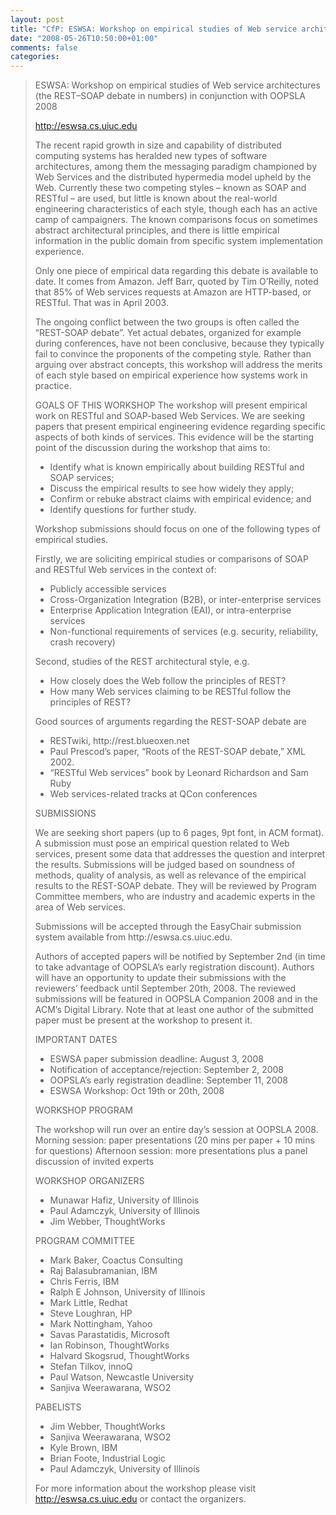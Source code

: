 ```yaml
---
layout: post
title: "CfP: ESWSA: Workshop on empirical studies of Web service architectures"
date: "2008-05-26T10:50:00+01:00"
comments: false
categories: 
---
```


<blockquote>
<p>ESWSA: Workshop on empirical studies of Web service architectures
(the REST–SOAP debate in numbers)
in conjunction with OOPSLA 2008</p>

<p><a href="http://eswsa.cs.uiuc.edu">http://eswsa.cs.uiuc.edu</a></p>

<p>The recent rapid growth in size and capability of distributed computing
systems has heralded new types of software architectures, among them the
messaging paradigm championed by Web Services and the distributed hypermedia
model upheld by the Web.  Currently these two competing styles – known as
SOAP and RESTful – are used, but little is known about the real-world
engineering characteristics of each style, though each has an active camp of
campaigners. The known comparisons focus on sometimes abstract architectural
principles, and there is little empirical information in the public domain
from specific system implementation experience.</p>

<p>Only one piece of empirical data regarding this debate is available to date.
It comes from Amazon. Jeff Barr, quoted by Tim O&#8217;Reilly, noted that 85% of
Web services requests at Amazon are HTTP-based, or RESTful. That was in April
2003.  </p>

<p>The ongoing conflict between the two groups is often called the &#8220;REST-SOAP
debate&#8221;.  Yet actual debates, organized for example during conferences, have
not been conclusive, because they typically fail to convince the proponents of
the competing style. Rather than arguing over abstract concepts, this workshop
will address the merits of each style based on empirical experience how
systems work in practice.  </p>

<p>GOALS OF THIS WORKSHOP
The workshop will present empirical work on RESTful and SOAP-based Web
Services.  We are seeking papers that present empirical engineering evidence
regarding specific aspects of both kinds of services. This evidence will be
the starting point of the discussion during the workshop that aims to:</p>

<ul>
<li>Identify what is known empirically about building RESTful and SOAP services;</li>
<li>Discuss the empirical results to see how widely they apply;</li>
<li>Confirm or rebuke abstract claims with empirical evidence; and</li>
<li>Identify questions for further study.</li>
</ul>

<p>Workshop submissions should focus on one of the following types of empirical
studies.</p>

<p>Firstly, we are soliciting empirical studies or comparisons of SOAP and RESTful
Web services in the context of:</p>

<ul>
<li>Publicly accessible services</li>
<li>Cross-Organization Integration (B2B), or inter-enterprise services</li>
<li>Enterprise Application Integration (EAI), or intra-enterprise services</li>
<li>Non-functional requirements of services (e.g. security, reliability, crash
recovery)</li>
</ul>

<p>Second, studies of the REST architectural style, e.g.</p>

<ul>
<li>How closely does the Web follow the principles of REST?</li>
<li>How many Web services claiming to be RESTful follow the principles of REST?</li>
</ul>

<p>Good sources of arguments regarding the REST-SOAP debate are</p>

<ul>
<li>RESTwiki, http://rest.blueoxen.net</li>
<li>Paul Prescod&#8217;s paper, &#8220;Roots of the REST-SOAP debate,&#8221; XML 2002.</li>
<li>&#8220;RESTful Web services&#8221; book by Leonard Richardson and Sam Ruby</li>
<li>Web services-related tracks at QCon conferences</li>
</ul>

<p>SUBMISSIONS</p>

<p>We are seeking short papers (up to 6 pages, 9pt font, in ACM format).  A
submission must pose an empirical question related to Web services, present
some data that addresses the question and interpret the results.  Submissions
will be judged based on soundness of methods, quality of analysis, as well as
relevance of the empirical results to the REST-SOAP debate. They will be
reviewed by Program Committee members, who are industry and academic experts
in the area of Web services.</p>

<p>Submissions will be accepted through the EasyChair submission system available
from http://eswsa.cs.uiuc.edu.</p>

<p>Authors of accepted papers will be notified by September 2nd (in time to take
advantage of OOPSLA&#8217;s early registration discount). Authors will have an
opportunity to update their submissions with the reviewers&#8217; feedback until
September 20th, 2008.  The reviewed submissions will be featured in OOPSLA
Companion 2008 and in the ACM&#8217;s Digital Library. Note that at least one author
of the submitted paper must be present at the workshop to present it.  </p>

<p>IMPORTANT DATES</p>

<ul>
<li>ESWSA paper submission deadline: August 3, 2008</li>
<li>Notification of acceptance/rejection: September 2, 2008</li>
<li>OOPSLA&#8217;s early registration deadline: September 11, 2008</li>
<li>ESWSA Workshop: Oct 19th or 20th, 2008</li>
</ul>

<p>WORKSHOP PROGRAM</p>

<p>The workshop will run over an entire day&#8217;s session at OOPSLA 2008.
Morning session: paper presentations (20 mins per paper + 10 mins for questions)
Afternoon session: more presentations plus a panel discussion of invited experts</p>

<p>WORKSHOP ORGANIZERS</p>

<ul>
<li>Munawar Hafiz, University of Illinois</li>
<li>Paul Adamczyk, University of Illinois</li>
<li>Jim Webber, ThoughtWorks</li>
</ul>

<p>PROGRAM COMMITTEE</p>

<ul>
<li>Mark Baker, Coactus Consulting</li>
<li>Raj Balasubramanian, IBM</li>
<li>Chris Ferris, IBM</li>
<li>Ralph E Johnson, University of Illinois</li>
<li>Mark Little, Redhat</li>
<li>Steve Loughran, HP</li>
<li>Mark Nottingham, Yahoo</li>
<li>Savas Parastatidis, Microsoft</li>
<li>Ian Robinson, ThoughtWorks</li>
<li>Halvard Skogsrud, ThoughtWorks</li>
<li>Stefan Tilkov, innoQ</li>
<li>Paul Watson, Newcastle University</li>
<li>Sanjiva Weerawarana, WSO2</li>
</ul>

<p>PABELISTS</p>

<ul>
<li>Jim Webber, ThoughtWorks</li>
<li>Sanjiva Weerawarana, WSO2</li>
<li>Kyle Brown, IBM</li>
<li>Brian Foote, Industrial Logic</li>
<li>Paul Adamczyk, University of Illinois</li>
</ul>

<p>For more information about the workshop please visit <a href="http://eswsa.cs.uiuc.edu">http://eswsa.cs.uiuc.edu</a>
or contact the organizers.</p>
</blockquote>


